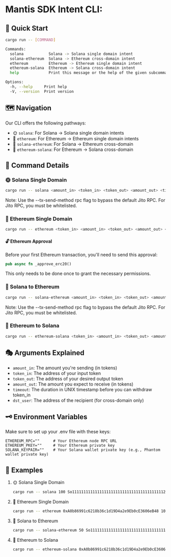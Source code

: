 # Mantis SDK Intent CLI: 

## 🚀 Quick Start

```bash
cargo run -- [COMMAND]

Commands:
  solana           Solana -> Solana single domain intent
  solana-ethereum  Solana -> Ethereum cross-domain intent
  ethereum         Ethereum -> Ethereum single domain intent
  ethereum-solana  Ethereum -> Solana cross-domain intent
  help             Print this message or the help of the given subcommand(s)

Options:
  -h, --help     Print help
  -V, --version  Print version
```

## 🗺️ Navigation

Our CLI offers the following pathways:

- 🌞 `solana`: For Solana -> Solana single domain intents
- 🌙 `ethereum`: For Ethereum -> Ethereum single domain intents
- 🌠 `solana-ethereum`: For Solana -> Ethereum cross-domain 
- 🌌 `ethereum-solana`: For Ethereum -> Solana cross-domain

## 🧭 Command Details

### 🌞 Solana Single Domain

```bash
cargo run -- solana <amount_in> <token_in> <token_out> <amount_out> <timeout> [--tx-send-method rpc]
```
Note: Use the --tx-send-method rpc flag to bypass the default Jito RPC. For Jito RPC, you must be whitelisted.

### 🌙 Ethereum Single Domain

```bash
cargo run -- ethereum <token_in> <amount_in> <token_out> <amount_out> <timeout>
```

#### 🔓 Ethereum Approval
Before your first Ethereum transaction, you'll need to send this approval:

```rust
pub async fn _approve_erc20()
```

This only needs to be done once to grant the necessary permissions.

### 🌠 Solana to Ethereum

```bash
cargo run -- solana-ethereum <amount_in> <token_in> <token_out> <amount_out> <timeout> <dst_user> [--tx-send-method rpc]

```
Note: Use the --tx-send-method rpc flag to bypass the default Jito RPC. For Jito RPC, you must be whitelisted.

### 🌌 Ethereum to Solana

```bash
cargo run -- ethereum-solana <token_in> <amount_in> <token_out> <amount_out> <timeout> <dst_user>
```

## 🎭 Arguments Explained

- `amount_in`: The amount you're sending (in tokens)
- `token_in`: The address of your input token
- `token_out`: The address of your desired output token
- `amount_out`: The amount you expect to receive (in tokens)
- `timeout`: The duration in UNIX timestamp before you can withdraw token_in
- `dst_user`: The address of the recipient (for cross-domain only)

## 🗝️ Environment Variables

Make sure to set up your .env file with these keys:

```env
ETHEREUM_RPC=""      # Your Ethereum node RPC URL
ETHEREUM_PKEY=""     # Your Ethereum private key
SOLANA_KEYPAIR=""    # Your Solana wallet private key (e.g., Phantom wallet private key)
```

## 🌟 Examples

1. 🌞 Solana Single Domain
   ```bash
   cargo run -- solana 100 So11111111111111111111111111111111111111112 EPjFWdd5AufqSSqeM2qN1xzybapC8G4wEGGkZwyTDt1v 95 3600 --tx-send-method rpc
   ```

2. 🌙 Ethereum Single Domain
   ```bash
   cargo run -- ethereum 0xA0b86991c6218b36c1d19D4a2e9Eb0cE3606eB48 1000 0xC02aaA39b223FE8D0A0e5C4F27eAD9083C756Cc2 20 7200
   ```

3. 🌠 Solana to Ethereum
   ```bash
   cargo run -- solana-ethereum 50 So11111111111111111111111111111111111111112 0xA0b86991c6218b36c1d19D4a2e9Eb0cE3606eB48 49 3600 0x742d35Cc6634C0532925a3b844Bc454e4438f44e --tx-send-method rpc
   ```

4. 🌌 Ethereum to Solana
   ```bash
   cargo run -- ethereum-solana 0xA0b86991c6218b36c1d19D4a2e9Eb0cE3606eB48 100 EPjFWdd5AufqSSqeM2qN1xzybapC8G4wEGGkZwyTDt1v 99 7200 9ZNTfG4NyQgxy2SWjSiQoUyBPEvXT2xo7fKc5hPYYJ7b
   ```

